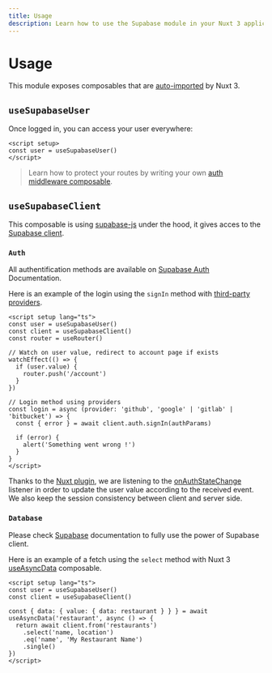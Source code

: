 ```yaml
---
title: Usage
description: Learn how to use the Supabase module in your Nuxt 3 application.
---
```


# Usage

This module exposes composables that are [auto-imported](https://v3.nuxtjs.org/docs/directory-structure/composables) by Nuxt 3.

## `useSupabaseUser`

Once logged in, you can access your user everywhere:

```vue
<script setup>
const user = useSupabaseUser()
</script>
```

> Learn how to protect your routes by writing your own [auth middleware composable](/advanced#auth-middleware).

## `useSupabaseClient`

This composable is using [supabase-js](https://github.com/supabase/supabase-js/) under the hood, it gives acces to the [Supabase client](https://supabase.com/docs/reference/javascript/supabase-client).

### `Auth`

All authentification methods are available on [Supabase Auth](https://supabase.com/docs/reference/javascript/auth-signup) Documentation.

Here is an example of the login using the `signIn` method with [third-party providers](https://supabase.com/docs/reference/javascript/auth-signin#sign-in-using-third-party-providers).

```vue [pages/login.vue]
<script setup lang="ts">
const user = useSupabaseUser()
const client = useSupabaseClient()
const router = useRouter()

// Watch on user value, redirect to account page if exists
watchEffect(() => {
  if (user.value) {
    router.push('/account')
  }
})

// Login method using providers
const login = async (provider: 'github', 'google' | 'gitlab' | 'bitbucket') => {
  const { error } = await client.auth.signIn(authParams)

  if (error) {
    alert('Something went wrong !')
  }
}
</script>

```

<alert type="info">

Thanks to the [Nuxt plugin](https://v3.nuxtjs.org/docs/directory-structure/plugins), we are listening to the [onAuthStateChange](https://supabase.com/docs/reference/javascript/auth-onauthstatechange) listener in order to update the user value according to the received event. We also keep the session consistency between client and server side.   

</alert>

### `Database`

Please check [Supabase](https://supabase.com/docs/reference/javascript/select) documentation to fully use the power of Supabase client.

Here is an example of a fetch using the `select` method with Nuxt 3 [useAsyncData](https://v3.nuxtjs.org/docs/usage/data-fetching#useasyncdata) composable.

```vue
<script setup lang="ts">
const user = useSupabaseUser()
const client = useSupabaseClient()

const { data: { value: { data: restaurant } } } = await useAsyncData('restaurant', async () => {
  return await client.from('restaurants')
    .select('name, location')
    .eq('name', 'My Restaurant Name')
    .single()
})
</script>
```

